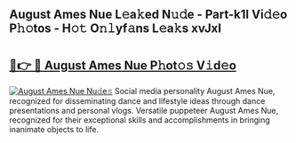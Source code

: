 ## August Ames Nue L𝚎a𝚔ed N𝚞𝚍e - Part-k1I Vi𝚍𝚎o P𝚑𝚘tos - H𝚘𝚝 O𝚗𝚕yf𝚊ns L𝚎a𝚔s xvJxI

# <h2><a href="http://kf9vu1.oniu.top/?m=August+Ames+Nue">🔗👉 🔴 August Ames Nue P𝚑ot𝚘𝚜 V𝚒d𝚎o</a></h2>

[![August Ames Nue Nu𝚍e𝚜](https://i.imgur.com/0qMVB7G.gif)](http://kf9vu1.oniu.top/?m=August+Ames+Nue)
Social media personality August Ames Nue, recognized for disseminating dance and lifestyle ideas through dance presentations and personal vlogs. Versatile puppeteer August Ames Nue, recognized for their exceptional skills and accomplishments in bringing inanimate objects to life.  
